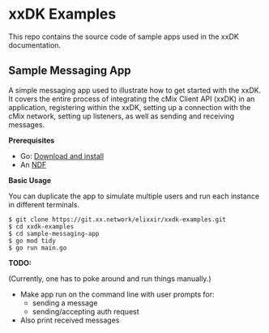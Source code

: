 # xxDK Examples

This repo contains the source code of sample apps used in the xxDK documentation.

## Sample Messaging App

A simple messaging app used to illustrate how to get started with the xxDK. It covers the entire process of integrating the cMix Client API (xxDK) in an application, registering within the xxDK, setting up a connection with the cMix network, setting up listeners, as well as sending and receiving messages.

__Prerequisites__

- Go: [Download and install](https://go.dev/doc/install)
- An [NDF](https://xxnetwork.wiki/index.php/Network_Definition_File_(NDF))

__Basic Usage__

You can duplicate the app to simulate multiple users and run each instance in different terminals.

```
$ git clone https://git.xx.network/elixxir/xxdk-examples.git
$ cd xxdk-examples
$ cd sample-messaging-app
$ go mod tidy
$ go run main.go
```

__TODO:__

(Currently, one has to poke around and run things manually.)

- Make app run on the command line with user prompts for:
  - sending a message
  - sending/accepting auth request
- Also print received messages
